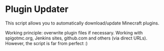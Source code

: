 # Plugin Updater

This script allows you to automatically download/update Minecraft plugins.

Working principle: overwrite plugin files if necessary.
Working with spigotmc.org, Jenkins sites, github.com and others (via direct URLs).
However, the script is far from perfect :)
